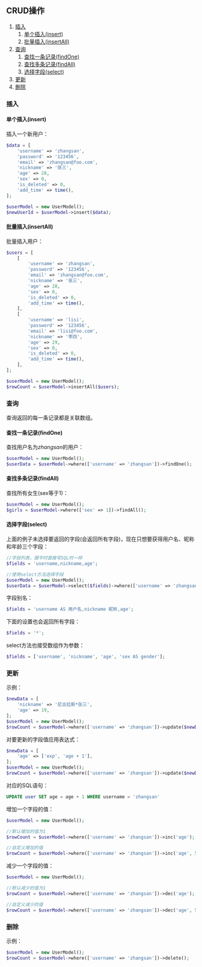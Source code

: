 ## CRUD操作

1. [插入](#插入)
    1. [单个插入(insert)](#单个插入insert)
    2. [批量插入(insertAll)](#批量插入insertall)
2. [查询](#查询)
    1. [查找一条记录(findOne)](#查找一条记录findone)
    2. [查找多条记录(findAll)](#查找多条记录findall)
    3. [选择字段(select)](#选择字段select)
3. [更新](#更新)
4. [删除](#删除)

### 插入

#### 单个插入(insert)

插入一个新用户：
```php
$data = [
    'username' => 'zhangsan',
    'password' => '123456',
    'email' => 'zhangsan@foo.com',
    'nickname' => '张三',
    'age' => 28,
    'sex' => 0,
    'is_deleted' => 0,
    'add_time' => time(),
];

$userModel = new UserModel();
$newUserId = $userModel->insert($data);
```

#### 批量插入(insertAll)

批量插入用户：
```php
$users = [
    [
        'username' => 'zhangsan',
        'password' => '123456',
        'email' => 'zhangsan@foo.com',
        'nickname' => '张三',
        'age' => 28,
        'sex' => 0,
        'is_deleted' => 0,
        'add_time' => time(),
    ],
    [
        'username' => 'lisi',
        'password' => '123456',
        'email' => 'lisi@foo.com',
        'nickname' => '李四',
        'age' => 29,
        'sex' => 0,
        'is_deleted' => 0,
        'add_time' => time(),
    ],
];

$userModel = new UserModel();
$rowCount = $userModel->insertAll($users);
```

### 查询

查询返回的每一条记录都是关联数组。

#### 查找一条记录(findOne)

查找用户名为*zhangsan*的用户：
```php
$userModel = new UserModel();
$userData = $userModel->where(['username' => 'zhangsan'])->findOne();
```

#### 查找多条记录(findAll)

查找所有女生(sex等于1)：
```php
$userModel = new UserModel();
$girls = $userModel->where(['sex' => 1])->findAll();
```

#### 选择字段(select)

上面的例子未选择要返回的字段(会返回所有字段)，现在只想要获得用户名、昵称和年龄三个字段：
```php
//字段列表，跟平时直接写SQL时一样
$fields = 'username,nickname,age';

//使用select方法选择字段
$userModel = new UserModel();
$userData = $userModel->select($fields)->where(['username' => 'zhangsan'])->findOne();
```

字段别名：
```php
$fields = 'username AS 用户名,nickname 昵称,age';
```

下面的设置也会返回所有字段：
```php
$fields = '*';
```

select方法也接受数组作为参数：
```php
$fields = ['username', 'nickname', 'age', 'sex AS gender'];
```

### 更新

示例：
```php
$newData = [
    'nickname' => '尼古拉斯*张三',
    'age' => 19,
];
$userModel = new UserModel();
$rowCount = $userModel->where(['username' => 'zhangsan'])->update($newData);
```

对要更新的字段值应用表达式：
```php
$newData = [
    'age' => ['exp', 'age + 1'],
];
$userModel = new UserModel();
$rowCount = $userModel->where(['username' => 'zhangsan'])->update($newData);
```

对应的SQL语句：
```sql
UPDATE user SET age = age + 1 WHERE username = 'zhangsan'
```

增加一个字段的值：
```php
$userModel = new UserModel();

//默认增加的值为1
$rowCount = $userModel->where(['username' => 'zhangsan'])->inc('age');

//自定义增加的值
$rowCount = $userModel->where(['username' => 'zhangsan'])->inc('age', 5);
```

减少一个字段的值：
```php
$userModel = new UserModel();

//默认减少的值为1
$rowCount = $userModel->where(['username' => 'zhangsan'])->dec('age');

//自定义减少的值
$rowCount = $userModel->where(['username' => 'zhangsan'])->dec('age', 5);
```

### 删除

示例：
```php
$userModel = new UserModel();
$rowCount = $userModel->where(['username' => 'zhangsan'])->delete();
```